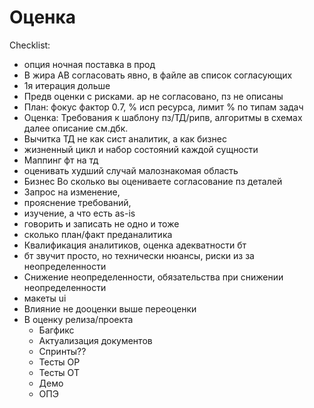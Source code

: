 # Оценка

Checklist:

- опция ночная поставка в прод
- В жира АВ согласовать явно, в файле ав список согласующих
- 1я итерация дольше
- Предв оценки с рисками. ар не согласовано, пз не описаны
- План: фокус фактор 0.7, % исп ресурса, лимит % по типам задач
- Оценка: Требования к шаблону пз/ТД/рипв, алгоритмы в схемах далее описание см.дбк.
- Вычитка ТД не как сист аналитик, а как бизнес
- жизненный цикл и набор состояний каждой сущности
- Маппинг фт на тд
- оценивать худший случай малознакомая область
- Бизнес Во сколько вы оцениваете согласование пз деталей
- Запрос на изменение,
- прояснение требований,
- изучение, а что есть as-is
- говорить и записать не одно и тоже
- сколько план/факт преданалитика
- Квалификация аналитиков, оценка адекватности бт
- бт звучит просто, но технически нюансы, риски из за неопределенности
- Снижение неопределенности, обязательства при снижении неопределенности
- макеты ui
- Влияние не дооценки выше переоценки
- В оценку релиза/проекта
  - Багфикс
  - Актуализация документов
  - Спринты??
  - Тесты ОР
  - Тесты ОТ
  - Демо
  - ОПЭ
